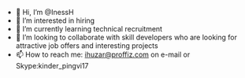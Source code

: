 - 👋 Hi, I’m @InessH
- 👀 I’m interested in hiring
- 🌱 I’m currently learning technical recruitment
- 💞️ I’m looking to collaborate with skill developers who are looking for attractive job offers and interesting projects
- 📫 How to reach me: ihuzar@proffiz.com on e-mail or Skype:kinder_pingvi17

<!---
Hi there!
--->
